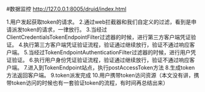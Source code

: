#数据监控
http://127.0.0.1:8005/druid/index.html


1.用户发起获取token的请求。
2.通过web拦截器和我们自定义的过滤，看到是申请派发token的请求，一律放行。
3.当经过ClientCredentialsTokenEndpointFilter过滤器的时候，进行第三方客户端凭证验证。
4.执行第三方客户端凭证验证流程，验证通过继续放行，验证不通过响应客户端。
5.当经过TokenEndpointAuthenticationFilter过滤器的时候，进行用户凭证验证。
6.执行用户身份凭证验证流程，验证通过继续放行，验证不通过响应客户端。
7.进入到TokenEndpoint站点，执行postAccessToken方法
8.生成token方法返回客户端。
9.token派发完成
10.用户携带token访问资源（本文没有讲，携带token访问的时候也有一套验证token的流程，有时间再总结出来）


